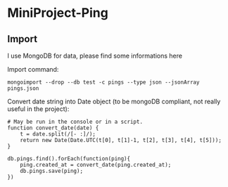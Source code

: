 # MiniProject-Ping

## Import

I use MongoDB for data, please find some informations here

Import command:

    mongoimport --drop --db test -c pings --type json --jsonArray pings.json


Convert date string into Date object (to be mongoDB compliant, not really useful in the project):

    # May be run in the console or in a script.
    function convert_date(date) {
        t = date.split(/[- :]/);
        return new Date(Date.UTC(t[0], t[1]-1, t[2], t[3], t[4], t[5]));
    }

    db.pings.find().forEach(function(ping){
        ping.created_at = convert_date(ping.created_at); 
        db.pings.save(ping);
    })